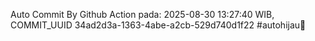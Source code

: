 Auto Commit By Github Action pada: 2025-08-30 13:27:40 WIB, COMMIT_UUID 34ad2d3a-1363-4abe-a2cb-529d740d1f22 #autohijau🗿
